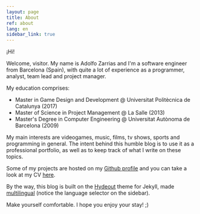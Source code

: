 ```yaml
---
layout: page
title: About
ref: about
lang: en
sidebar_link: true
---
```


¡Hi!

Welcome, visitor.
My name is Adolfo Zarrias and I'm a software engineer from Barcelona (Spain), with quite a lot of experience as a programmer, analyst,
team lead and project manager.

My education comprises:
* Master in Game Design and Development @ Universitat Politècnica de Catalunya (2017)
* Master of Science in Project Management @ La Salle (2013)
* Master's Degree in Computer Engineering @ Universitat Autònoma de Barcelona (2009)

My main interests are videogames, music, films, tv shows, sports and programming in general.
The intent behind this humble blog is to use it as a professional portfolio, as well as to keep track of what I write
on these topics.

Some of my projects are hosted on my [Github profile](https://github.com/azarrias) and you can take a look at 
my CV [here](https://drive.google.com/open?id=0B9Wb4mR-MKLhZFI1NC1IOFI5TjA).

By the way, this blog is built on the [Hydeout](https://fongandrew.github.io/hydeout/) theme for Jekyll, made [multilingual](https://github.com/azarrias/hydeout-multilingual) 
(notice the language selector on the sidebar). 

Make yourself comfortable. I hope you enjoy your stay! ;)
